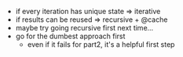 - if every iteration has unique state => iterative
- if results can be reused => recursive + @cache
- maybe try going recursive first next time...
- go for the dumbest approach first
  - even if it fails for part2, it's a helpful first step
